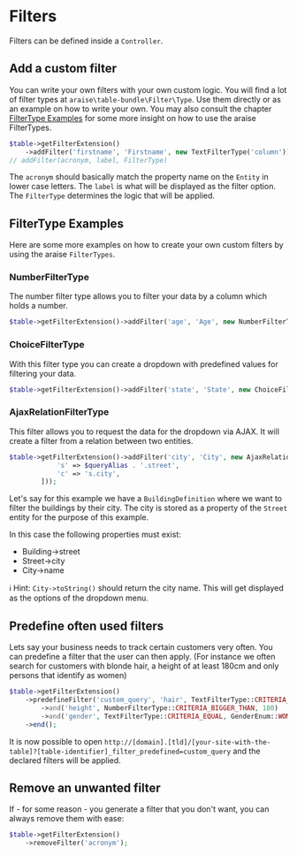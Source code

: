 # Filters
Filters can be defined inside a `Controller`.


## Add a custom filter

You can write your own filters with your own custom logic. You will find a lot of filter types at `araise\table-bundle\Filter\Type`. Use them directly or as an example on how to write your own. 
You may also consult the chapter [FilterType Examples](#filtertype-examples) for some more insight on how to use the araise FilterTypes.

```php
$table->getFilterExtension()
    ->addFilter('firstname', 'Firstname', new TextFilterType('column'));
// addFilter(acronym, label, FilterType)
```

The `acronym` should basically match the property name on the `Entity` in lower case letters.
The `label` is what will be displayed as the filter option.
The `FilterType` determines the logic that will be applied.

## FilterType Examples

Here are some more examples on how to create your own custom filters by using the araise `FilterTypes`.

### NumberFilterType

The number filter type allows you to filter your data by a column which holds a number.

```php
$table->getFilterExtension()->addFilter('age', 'Age', new NumberFilterType(self::getQueryAlias() . '.age'))
```

### ChoiceFilterType

With this filter type you can create a dropdown with predefined values for filtering your data.

```php
$table->getFilterExtension()->addFilter('state', 'State', new ChoiceFilterType('s.state', ['open', 'in_progress', 'done'], ['s' => self::getQueryAlias() . '.task']))
```

### AjaxRelationFilterType

This filter allows you to request the data for the dropdown via AJAX. It will create a filter from a relation between two entities.

```php
$table->getFilterExtension()->addFilter('city', 'City', new AjaxRelationFilterType('c', City::class, $entityManager, $router->generate(CityDefinition::getRoute(Page::JSONSEARCH)), [
            's' => $queryAlias . '.street',
            'c' => 's.city',
        ]));
```

Let's say for this example we have a `BuildingDefinition` where we want to filter the buildings by their city. The city is stored as a property of the `Street` entity for the purpose of this example.

In this case the following properties must exist:
- Building->street
- Street->city
- City->name

ℹ️ Hint: `City->toString()` should return the city name. This will get displayed as the options of the dropdown menu.

## Predefine often used filters

Lets say your business needs to track certain customers very often. You can predefine a filter that the user can then apply.
(For instance we often search for customers with blonde hair, a height of at least 180cm and only persons that identify as women) 

```php
$table->getFilterExtension()
    ->predefineFilter('custom_query', 'hair', TextFilterType::CRITERIA_EQUAL, HairColorEnum::BLONDE)
        ->and('height', NumberFilterType::CRITERIA_BIGGER_THAN, 180)
        ->and('gender', TextFilterType::CRITERIA_EQUAL, GenderEnum::WOMAN)
    ->end();
```

It is now possible to open `http://[domain].[tld]/[your-site-with-the-table]?[table-identifier]_filter_predefined=custom_query` and the declared filters will be applied. 

## Remove an unwanted filter

If - for some reason - you generate a filter that you don't want, you can always remove them with ease:

```php
$table->getFilterExtension()
    ->removeFilter('acronym');
```


